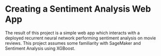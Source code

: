 # Creating a Sentiment Analysis Web App

The result of this project is a simple web app which interacts with a deployed recurrent neural network performing sentiment analysis on movie reviews. This project assumes some familiarity with SageMaker and Sentiment Analysis using XGBoost.

